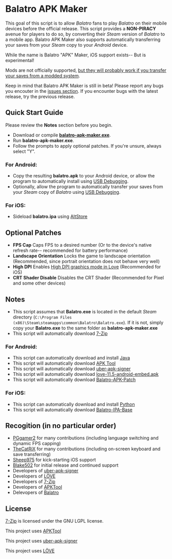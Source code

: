 # Balatro APK Maker

This goal of this script is to allow *Balatro* fans to play *Balatro* on their mobile devices before the official release. This script provides a **NON-PIRACY** avenue for players to do so, by converting their *Steam* version of *Balatro* to a mobile app. Balatro APK Maker also supports automatically transferring your saves from your *Steam* copy to your *Android* device.

While the name is Balatro "APK" Maker, iOS support exists-- But is experimental!

Mods are not officially supported, [but they will probably work if you transfer your saves from a modded system](https://github.com/blake502/balatro-apk-maker/issues/11).

Keep in mind that Balatro APK Maker is still in beta! Please report any bugs you encouter in the [issues section](https://github.com/blake502/balatro-apk-maker/issues). If you encounter bugs with the latest release, try the previous release.

## Quick Start Guide
Please review the **Notes** section before you begin.
 - Download or compile [**balatro-apk-maker.exe**](https://github.com/blake502/balatro-apk-maker/releases).
 - Run **balatro-apk-maker.exe**.
 - Follow the prompts to apply optional patches. If you're unsure, always select "Y".
 ### For Android:
 - Copy the resulting **balatro.apk** to your Android device, or allow the program to automatically install using [USB Debugging](https://developer.android.com/studio/debug/dev-options).
 - Optionally, allow the program to automatically transfer your saves from your *Steam* copy of *Balatro* using [USB Debugging](https://developer.android.com/studio/debug/dev-options).
 ### For iOS:
 - Sideload **balatro.ipa** using [AltStore](https://altstore.io/)

 ## Optional Patches
- **FPS Cap**
Caps FPS to a desired number (Or to the device's native refresh rate-- recommended for battery performance)
- **Landscape Orientation**
Locks the game to landscape orientation (Recommended, since portrait orientation does not behave very well)
- **High DPI**
Enables [High DPI graphics mode in Love](https://love2d.org/wiki/love.window.setMode) (Recommended for iOS)
- **CRT Shader Disable**
Disables the CRT Shader (Recommended for Pixel and some other devices)

## Notes
 - This script assumes that **Balatro.exe** is located in the default *Steam* directory (`C:\Program Files (x86)\Steam\steamapps\common\Balatro\Balatro.exe`). If it is not, simply copy your **Balatro.exe** to the same folder as **balatro-apk-maker.exe**
 - This script will automatically download [7-Zip](https://www.7-zip.org/)
 ### For Android:
 - This script can automatically download and install [Java](https://www.java.com/en/download/)
 - This script will automatically download [APK Tool](https://apktool.org/)
 - This script will automatically download [uber-apk-signer](https://github.com/patrickfav/uber-apk-signer/)
 - This script will automatically download [love-11.5-android-embed.apk](https://github.com/love2d/love-android/)
 - This script will automatically download [Balatro-APK-Patch](https://github.com/blake502/balatro-apk-maker/releases/tag/Additional-Tools-1.0)
 ### For iOS:
 - This script can automatically download and install [Python](https://www.python.org/)
- This script will automatically download [Balatro-IPA-Base](https://github.com/blake502/balatro-apk-maker/releases/tag/Additional-Tools-1.0)

 ## Recogition (in no particular order)
 - [PGgamer2](https://github.com/PGgamer2) for many contributions (including language switching and dynamic FPS capping)
 - [TheCatRiX](https://github.com/TheCatRiX) for many contributions (including on-screen keyboard and save transferring)
 - [Sheep975](https://github.com/Sheep975) for kick-starting iOS support
 - [Blake502](https://github.com/Blake502) for initial release and continued support
 - Developers of [uber-apk-signer](https://github.com/patrickfav/uber-apk-signer)
 - Developers of [LÖVE](https://love2d.org/)
 - Developers of [7-Zip](https://www.7-zip.org/)
 - Developers of [APKTool](https://apktool.org/)
 - Delevopers of [Balatro](https://www.playbalatro.com/)

 ## License
 [7-Zip](https://github.com/ip7z/7zip/blob/main/DOC/License.txt) is licensed under the GNU LGPL license.
 
 This project uses [APKTool](https://github.com/iBotPeaches/Apktool/blob/master/LICENSE.md)
 
 This project uses [uber-apk-signer](https://github.com/patrickfav/uber-apk-signer/blob/main/LICENSE)
 
 This project uses [LÖVE](https://github.com/love2d/love/blob/main/license.txt)
